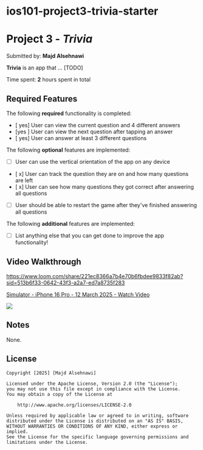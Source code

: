 # ios101-project3-trivia-starter

# Project 3 - *Trivia*

Submitted by: **Majd Alsehnawi**

**Trivia** is an app that ... [TODO] 

Time spent: **2** hours spent in total

## Required Features

The following **required** functionality is completed:

- [ yes] User can view the current question and 4 different answers
- [yes ] User can view the next question after tapping an answer
- [ yes] User can answer at least 3 different questions


The following **optional** features are implemented:

- [ ] User can use the vertical orientation of the app on any device
- [ x] User can track the question they are on and how many questions are left
- [ x] User can see how many questions they got correct after answering all questions
- [ ] User should be able to restart the game after they've finished answering all questions

The following **additional** features are implemented:

- [ ] List anything else that you can get done to improve the app functionality!

## Video Walkthrough

https://www.loom.com/share/221ec8366a7b4e70b6fbdee9833f82ab?sid=513b6f33-0642-43f3-a2a7-ed7a8735f283


<div>
    <a href="https://www.loom.com/share/221ec8366a7b4e70b6fbdee9833f82ab">
      <p>Simulator - iPhone 16 Pro - 12 March 2025 - Watch Video</p>
    </a>
    <a href="https://www.loom.com/share/221ec8366a7b4e70b6fbdee9833f82ab">
      <img style="max-width:300px;" src="https://cdn.loom.com/sessions/thumbnails/221ec8366a7b4e70b6fbdee9833f82ab-1203497829915bbc-full-play.gif">
    </a>
  </div>
  
## Notes

None.

## License

    Copyright [2025] [Majd Alsehnawi]

    Licensed under the Apache License, Version 2.0 (the "License");
    you may not use this file except in compliance with the License.
    You may obtain a copy of the License at

        http://www.apache.org/licenses/LICENSE-2.0

    Unless required by applicable law or agreed to in writing, software
    distributed under the License is distributed on an "AS IS" BASIS,
    WITHOUT WARRANTIES OR CONDITIONS OF ANY KIND, either express or implied.
    See the License for the specific language governing permissions and
    limitations under the License.
